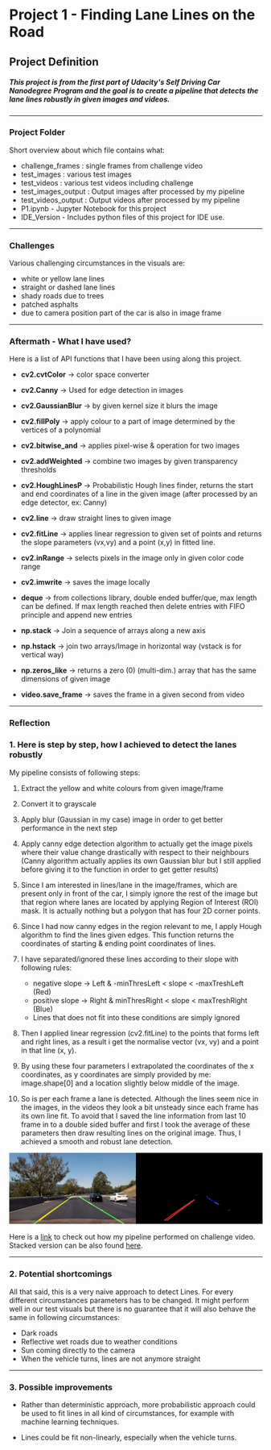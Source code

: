# **Project 1 - Finding Lane Lines on the Road**

## Project Definition

##### This project is from the first part of Udacity's Self Driving Car Nanodegree Program and the goal is to create a pipeline that detects the lane lines robustly in given images and videos.

---
### Project Folder
Short overview about which file contains what:
* challenge_frames : single frames from challenge video
* test_images : various test images
* test_videos : various test videos including challenge
* test_images_output : Output images after processed by my pipeline
* test_videos_output : Output videos after processed by my pipeline
* P1.ipynb - Jupyter Notebook for this project
* IDE_Version - Includes python files of this project for IDE use.
---

### Challenges
Various challenging circumstances in the visuals are:
* white or yellow lane lines
* straight or dashed lane lines
* shady roads due to trees
* patched asphalts
* due to camera position part of the car is also in image frame

---

### Aftermath - What I have used?

Here is a list of API functions that I have been using along this project.
* **cv2.cvtColor** -> color space converter

* **cv2.Canny** -> Used for edge detection in images

* **cv2.GaussianBlur** -> by given kernel size it blurs the image

* **cv2.fillPoly** -> apply colour to a part of image determined by the vertices of a polynomial

* **cv2.bitwise_and** -> applies pixel-wise & operation for two images

* **cv2.addWeighted** -> combine two images by given transparency thresholds

* **cv2.HoughLinesP** -> Probabilistic Hough lines finder, returns the start and end coordinates of a line in the given image (after processed by an edge detector, ex: Canny)

* **cv2.line** -> draw straight lines to given image

* **cv2.fitLine** -> applies linear regression to given set of points and returns the slope parameters (vx,vy) and a point (x,y) in fitted line.

* **cv2.inRange** -> selects pixels in the image only in given color code range

* **cv2.imwrite** -> saves the image  locally

* **deque** -> from collections library, double ended buffer/que, max length can be defined. If max length reached then delete entries with FIFO principle and append new entries

* **np.stack** -> Join a sequence of arrays along a new axis

* **np.hstack** -> join two arrays/Image in horizontal way (vstack is for vertical way)

* **np.zeros_like** -> returns a zero (0) (multi-dim.) array that has the same dimensions of given image

* **video.save_frame** -> saves the frame in a given second from video

---

### Reflection

### 1. Here is step by step, how I achieved to detect the lanes robustly

My pipeline consists of following steps:

1. Extract the yellow and white colours from given image/frame

2. Convert it to grayscale

3. Apply blur (Gaussian in my case) image in order to get better performance in the next step

4. Apply canny edge detection algorithm to actually get the image pixels where their value change drastically with respect to their neighbours (Canny algorithm actually applies its own Gaussian blur but I still applied before giving it to the function in order to get getter results)

5. Since I am interested in lines/lane in the image/frames, which are present only in front of the car, I simply ignore the rest of the image but that region where lanes are located by applying Region of Interest (ROI) mask. It is actually nothing but a  polygon that has four 2D corner points.

6. Since I had now canny edges in the region relevant to me, I apply Hough algorithm to find the lines given edges. This function returns the coordinates of starting & ending point coordinates of lines.

7. I have separated/ignored these lines according to their slope with following rules:
    * negative slope -> Left & -minThresLeft < slope < -maxTreshLeft (Red)
    * positive slope -> Right & minThresRight < slope < maxTreshRight (Blue)
    * Lines that does not fit into these conditions are simply ignored


8. Then I applied linear regression (cv2.fitLine) to the points that forms left and right lines, as a result i get the normalise vector (vx, vy) and a point in that line (x, y).

9. By using these four parameters I extrapolated the coordinates of the x coordinates, as y coordinates are simply provided by me: image.shape[0] and a location slightly below middle of the image.

10. So is per each frame a lane is detected. Although the lines seem nice in the images, in the videos they look a bit unsteady since each frame has its own line fit. To avoid that I saved the line information from last 10 frame in to a double sided buffer and first I took the average of these parameters then draw resulting lines on the original image. Thus, I achieved a smooth and robust lane detection.

![challangeStacked][stackedchallenge2]

Here is a [link](https://youtu.be/-QkNjW-tDrk) to check out how my pipeline performed on challenge video. Stacked version can be also found [here](https://youtu.be/0OmXC_0mDxI).

---
### 2. Potential shortcomings

All that said, this is a very naive approach to detect Lines. For every different circumstances parameters has to be changed. It might perform well in our test visuals but there is no guarantee that it will also behave the same in following circumstances:

* Dark roads
* Reflective wet roads due to weather conditions
* Sun coming directly to the camera
* When the vehicle turns, lines are not anymore straight

---

### 3. Possible improvements

* Rather than deterministic approach, more probabilistic approach could be used to fit lines in all kind of circumstances, for example with machine learning techniques.

* Lines could be fit non-linearly, especially when the vehicle turns.

[stackedchallenge2]: ./test_images_output/Challenge_2_Stacked.jpg "ChallengeStacked"
